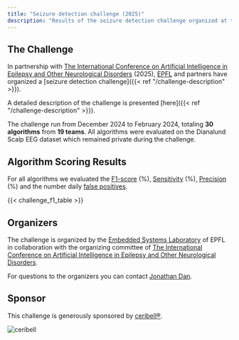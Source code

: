```yaml
---
title: "Seizure detection challenge (2025)"
description: "Results of the seizure detection challenge organized at the AI in Epilepsy and Neurological disorders in March 2025."
---
```


## The Challenge

In partnership with [The International Conference on Artificial Intelligence in Epilepsy and Other Neurological Disorders](https://www.aiepilepsy-neuro.com/) (2025), [EPFL](https://www.epfl.ch/labs/esl/) and partners have organized a [seizure detection challenge]({{< ref "/challenge-description" >}}).

A detailed description of the challenge is presented [here]({{< ref "/challenge-description" >}}).

The challenge run from December 2024 to February 2024, totaling **30 algorithms** from **19 teams**. All algorithms were evaluated on the Dianalund Scalp EEG dataset which remained private during the challenge.

## Algorithm Scoring Results

For all algorithms we evaluated the [F1-score](https://en.wikipedia.org/wiki/F-score) (%), [Sensitivity](https://en.wikipedia.org/wiki/Sensitivity_and_specificity) (%), [Precision](https://en.wikipedia.org/wiki/Precision_and_recall) (%) and the number daily [false positives](https://en.wikipedia.org/wiki/False_positives_and_false_negatives).

{{< challenge_f1_table >}}

## Organizers

The challenge is organized by the [Embedded Systems Laboratory](https://www.epfl.ch/labs/esl/) of EPFL in collaboration with the organizing committee of [The International Conference on Artificial Intelligence in Epilepsy and Other Neurological Disorders](https://www.aiepilepsy-neuro.com/).

For questions to the organizers you can contact [Jonathan Dan](https://people.epfl.ch/jonathan.dan/?lang=en).

## Sponsor

This challenge is generously sponsored by [ceribell®](https://ceribell.com/).

![ceribell](https://ceribell.com/wp-content/uploads/2024/09/Ceribell-clarity-when-its-critical-grey.png)
